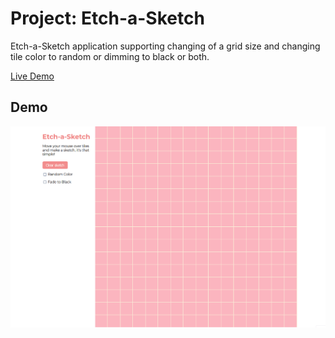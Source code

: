 # Project: Etch-a-Sketch

Etch-a-Sketch application supporting changing of a grid size and changing tile color to random or dimming to black or both.

[Live Demo](https://archloner.github.io/odin-project/foundations/06-javascript/00-PROJECT-etch-a-sketch/index.html)

## Demo

![Demo](img/demo.gif)